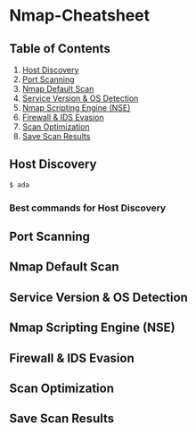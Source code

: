 # Nmap-Cheatsheet
## Table of Contents
1. [Host Discovery](#host-discovery)
2. [Port Scanning](#port-scanning)
3. [Nmap Default Scan](#nmap-default-scan)
4. [Service Version & OS Detection](#service-version--os-detection)
5. [Nmap Scripting Engine (NSE)](#nmap-scripting-engine-nse)
6. [Firewall & IDS Evasion](#firewall--ids-evasion)
7. [Scan Optimization](#scan-optimization)
8. [Save Scan Results](#save-scan-results)
## Host Discovery 
```bash
$ ada
```
### Best commands for Host Discovery
## Port Scanning
## Nmap Default Scan
## Service Version & OS Detection 
## Nmap Scripting Engine (NSE)
## Firewall & IDS Evasion
## Scan Optimization 
## Save Scan Results
